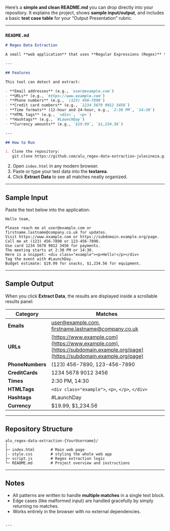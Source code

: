 Here’s a **simple and clean README.md** you can drop directly into your repository.
It explains the project, shows **sample input/output**, and includes a basic **test case table** for your “Output Presentation” rubric.

---

### `README.md`

```markdown
# Regex Data Extraction

A small **web application** that uses **Regular Expressions (Regex)** to extract specific types of data from any block of text.

---

## Features

This tool can detect and extract:

- **Email addresses** (e.g., `user@example.com`)
- **URLs** (e.g., `https://www.example.com`)
- **Phone numbers** (e.g., `(123) 456-7890`)
- **Credit card numbers** (e.g., `1234 5678 9012 3456`)
- **Time formats** (12-hour and 24-hour, e.g., `2:30 PM`, `14:30`)
- **HTML tags** (e.g., `<div>`, `<p>`)
- **Hashtags** (e.g., `#LaunchDay`)
- **Currency amounts** (e.g., `$19.99`, `$1,234.56`)

---

## How to Run

1. Clone the repository:
   git clone https://github.com/alu_regex-data-extraction-julesineza.git
```

2. Open `index.html` in any modern browser.
3. Paste or type your test data into the **textarea**.
4. Click **Extract Data** to see all matches neatly organized.

---

## Sample Input

Paste the text below into the application:

```
Hello team,

Please reach me at user@example.com or firstname.lastname@company.co.uk for updates.
Visit https://www.example.com or https://subdomain.example.org/page.
Call me at (123) 456-7890 or 123-456-7890.
Use card 1234 5678 9012 3456 for payments.
The meeting starts at 2:30 PM or 14:30.
Here is a snippet: <div class="example"><p>Hello!</p></div>
Tag the event with #LaunchDay.
Budget estimate: $19.99 for snacks, $1,234.56 for equipment.
```

---

## Sample Output

When you click **Extract Data**, the results are displayed inside a scrollable results panel:

| Category         | Matches                                                                                                                      |
| ---------------- | ---------------------------------------------------------------------------------------------------------------------------- |
| **Emails**       | [user@example.com](mailto:user@example.com), [firstname.lastname@company.co.uk](mailto:firstname.lastname@company.co.uk)     |
| **URLs**         | [https://www.example.com](https://www.example.com), [https://subdomain.example.org/page](https://subdomain.example.org/page) |
| **PhoneNumbers** | (123) 456-7890, 123-456-7890                                                                                                 |
| **CreditCards**  | 1234 5678 9012 3456                                                                                                          |
| **Times**        | 2:30 PM, 14:30                                                                                                               |
| **HTMLTags**     | `<div class="example">`, `<p>`, `</p>`, `</div>`                                                                             |
| **Hashtags**     | #LaunchDay                                                                                                                   |
| **Currency**     | \$19.99, \$1,234.56                                                                                                          |

---

## Repository Structure

```
alu_regex-data-extraction-{YourUsername}/
│
├─ index.html       # Main web page
|- style.css        # styling the whole web app
├─ script.js        # Regex extraction logic
└─ README.md        # Project overview and instructions
```

---

## Notes

- All patterns are written to handle **multiple matches** in a single text block.
- Edge cases (like malformed input) are handled gracefully by simply returning no matches.
- Works entirely in the browser with no external dependencies.

```

---
```
